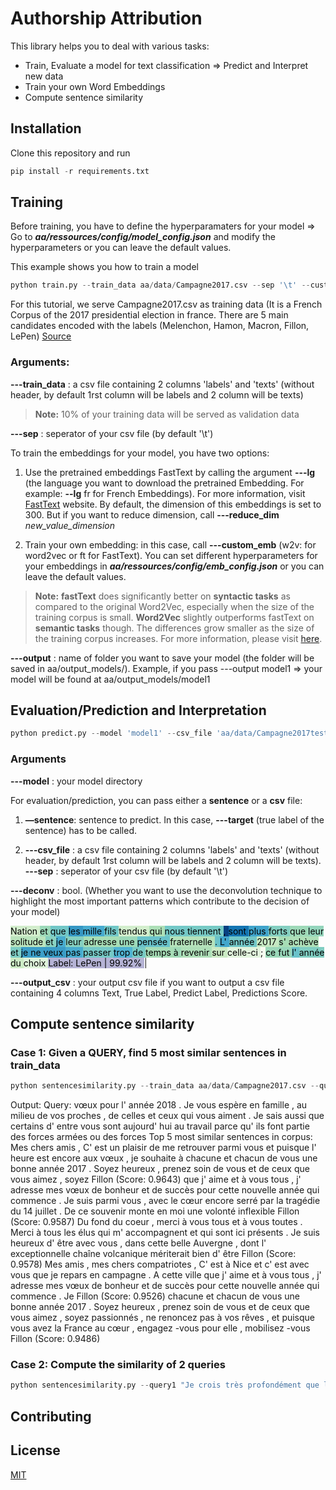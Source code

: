 # Authorship Attribution 
This library helps you to deal with various tasks: 
- Train, Evaluate a model for text classification => Predict and Interpret new data
- Train your own Word Embeddings
- Compute sentence similarity 

## Installation 
Clone this repository and run 
```python
pip install -r requirements.txt
```

## Training

Before training, you have to define the hyperparamaters for your model => Go to ***aa/ressources/config/model_config.json*** and modify the hyperparameters or you can leave the default values.   

This example shows you how to train a model 

```python
python train.py --train_data aa/data/Campagne2017.csv --sep '\t' --custom_emb w2v --output test_model
```

For this tutorial, we serve Campagne2017.csv as training data (It is a French Corpus of the 2017 presidential election in france. There are 5 main candidates encoded with the labels (Melenchon, Hamon, Macron, Fillon, LePen) [Source](https://choosealicense.com/licenses/mit/)

### **Arguments:** 

**---train_data** : a csv file containing 2 columns 'labels' and 'texts' (without header, by default 1rst column will be labels and 2 column will be texts)
> **Note:** 10% of your training data will be served as validation data

**---sep** : seperator of your csv file (by default '\t') 

To train the embeddings for your model, you have two options: 

1) Use the pretrained embeddings FastText by calling the argument **---lg** (the language you want to download the pretrained Embedding. For example: **--lg** fr for French Embeddings). For more information, visit [FastText](https://fasttext.cc/docs/en/crawl-vectors.html) website. By default, the dimension of this embeddings is set to 300. But if you want to reduce dimension, call **---reduce_dim** *new_value_dimension*

2) Train your own embedding: in this case, call **---custom_emb** (w2v: for word2vec or ft for FastText). You can set different hyperparameters for your embeddings in ***aa/ressources/config/emb_config.json*** or you can leave the default values. 


> **Note:**  **fastText** does significantly better on **syntactic tasks** as compared to the original Word2Vec, especially when the size of the training corpus is small. **Word2Vec** slightly outperforms fastText on **semantic tasks** though. The differences grow smaller as the size of the training corpus increases. For more information, please visit [here](https://radimrehurek.com/gensim/auto_examples/tutorials/run_fasttext.html). 

**---output** : name of folder you want to save your model (the folder will be saved in aa/output_models/). Example, if you pass ---output model1 => your model will be found at aa/output_models/model1

## Evaluation/Prediction and Interpretation 
```python
python predict.py --model 'model1' --csv_file 'aa/data/Campagne2017test.csv' --deconv True
```

### Arguments 

**---model** : your model directory 

For evaluation/prediction, you can pass either a **sentence** or a **csv** file: 

1) **—sentence**: sentence to predict. In this case, **---target** (true label of the sentence) has to be called.

2) **---csv_file** : a csv file containing 2 columns 'labels' and 'texts' (without header, by default 1rst column will be labels and 2 column will be texts). 
**---sep** : seperator of your csv file (by default '\t') 

**---deconv** :  bool. (Whether you want to use the deconvolution technique to highlight the most important patterns which contribute to the decision of your model) 
<div>
<span class="barcode"; style="color: black; background-color: #d2edcc">Nation </span><span class="barcode"; style="color: black; background-color: #9cd9b9">et </span><span class="barcode"; style="color: black; background-color: #72c7c7">que </span><span class="barcode"; style="color: black; background-color: #3597c4">les </span><span class="barcode"; style="color: black; background-color: #47abcf">mille </span><span class="barcode"; style="color: black; background-color: #72c7c7">fils </span><span class="barcode"; style="color: black; background-color: #d3eecd">tendus </span><span class="barcode"; style="color: black; background-color: #addfb7">qui </span><span class="barcode"; style="color: black; background-color: #73c8c7">nous </span><span class="barcode"; style="color: black; background-color: #77cac5">tiennent </span><span class="barcode"; style="color: black; background-color: #084081">, </span><span class="barcode"; style="color: black; background-color: #1475b2">sont </span><span class="barcode"; style="color: black; background-color: #40a4cb">plus </span><span class="barcode"; style="color: black; background-color: #84cfc1">forts </span><span class="barcode"; style="color: black; background-color: #9ed9b8">que </span><span class="barcode"; style="color: black; background-color: #94d5bc">leur </span><span class="barcode"; style="color: black; background-color: #bbe4bd">solitude </span><span class="barcode"; style="color: black; background-color: #88d1c0">et </span><span class="barcode"; style="color: black; background-color: #48accf">je </span><span class="barcode"; style="color: black; background-color: #86d0c0">leur </span><span class="barcode"; style="color: black; background-color: #a7ddb5">adresse </span><span class="barcode"; style="color: black; background-color: #9cd9b9">une </span><span class="barcode"; style="color: black; background-color: #69c2ca">pensée </span><span class="barcode"; style="color: black; background-color: #b5e2bb">fraternelle </span><span class="barcode"; style="color: black; background-color: #6bc3c9">. </span><span class="barcode"; style="color: black; background-color: #42a6cc">L' </span><span class="barcode"; style="color: black; background-color: #72c7c7">année </span><span class="barcode"; style="color: black; background-color: #c5e8c2">2017 </span><span class="barcode"; style="color: black; background-color: #a7ddb5">s' </span><span class="barcode"; style="color: black; background-color: #aedfb8">achève </span><span class="barcode"; style="color: black; background-color: #7dcdc3">et </span><span class="barcode"; style="color: black; background-color: #3c9fc8">je </span><span class="barcode"; style="color: black; background-color: #3c9fc8">ne </span><span class="barcode"; style="color: black; background-color: #3a9cc7">veux </span><span class="barcode"; style="color: black; background-color: #48accf">pas </span><span class="barcode"; style="color: black; background-color: #76c9c6">passer </span><span class="barcode"; style="color: black; background-color: #4fb3d3">trop </span><span class="barcode"; style="color: black; background-color: #79cbc5">de </span><span class="barcode"; style="color: black; background-color: #a6dcb6">temps </span><span class="barcode"; style="color: black; background-color: #9fdab8">à </span><span class="barcode"; style="color: black; background-color: #aedfb8">revenir </span><span class="barcode"; style="color: black; background-color: #cbeac4">sur </span><span class="barcode"; style="color: black; background-color: #e2f4dd">celle-ci </span><span class="barcode"; style="color: black; background-color: #f7fcf0">; </span><span class="barcode"; style="color: black; background-color: #9bd8b9">ce </span><span class="barcode"; style="color: black; background-color: #99d7ba">fut </span><span class="barcode"; style="color: black; background-color: #69c2ca">l' </span><span class="barcode"; style="color: black; background-color: #80cec2">année </span><span class="barcode"; style="color: black; background-color: #ccebc5">du </span><span class="barcode"; style="color: black; background-color: #dff3da">choix </span><span class="barcode"; style="color: black; background-color: #B5B3D5">    Label: LePen | </span><span class="barcode"; style="color: black; background-color: #B5B3D5">99.92% </span>|
</div>

**---output_csv** :  your output csv file if you want to output a csv file containing 4 columns Text, True Label, Predict Label, Predictions Score. 

## Compute sentence similarity 

### Case 1: Given a QUERY, find 5 most similar sentences in train_data 

```python
python sentencesimilarity.py --train_data aa/data/Campagne2017.csv --query "vœux pour l' année 2018 . Je vous espère en famille , au milieu de vos proches , de celles et ceux qui vous aiment . Je sais aussi que certains d' entre vous sont aujourd' hui au travail parce qu' ils font partie des forces armées ou des forces"
```
Output: 
Query: vœux pour l' année 2018 . Je vous espère en famille , au milieu de vos proches , de celles et ceux qui vous aiment . Je sais aussi que certains d' entre vous sont aujourd' hui au travail parce qu' ils font partie des forces armées ou des forces 
Top 5 most similar sentences in corpus: 
Mes chers amis , C' est un plaisir de me retrouver parmi vous et puisque l' heure est encore aux vœux , je souhaite à chacune et chacun de vous une bonne année 2017 . Soyez heureux , prenez soin de vous et de ceux que vous aimez , soyez Fillon (Score: 0.9643) 
que j' aime et à vous tous , j' adresse mes vœux de bonheur et de succès pour cette nouvelle année qui commence . Je suis parmi vous , avec le cœur encore serré par la tragédie du 14 juillet . De ce souvenir monte en moi une volonté inflexible Fillon (Score: 0.9587) 
Du fond du coeur , merci à vous tous et à vous toutes . Merci à tous les élus qui m' accompagnent et qui sont ici présents . Je suis heureux d' être avec vous , dans cette belle Auvergne , dont l' exceptionnelle chaîne volcanique mériterait bien d' être Fillon (Score: 0.9578) Mes amis , mes chers compatriotes , C' est à Nice et c' est avec vous que je repars en campagne . A cette ville que j' aime et à vous tous , j' adresse mes vœux de bonheur et de succès pour cette nouvelle année qui commence . Je Fillon (Score: 0.9526) 
chacune et chacun de vous une bonne année 2017 . Soyez heureux , prenez soin de vous et de ceux que vous aimez , soyez passionnés , ne renoncez pas à vos rêves , et puisque vous avez la France au cœur , engagez -vous pour elle , mobilisez -vous Fillon (Score: 0.9486)

### Case 2: Compute the similarity of 2 queries

```python
python sentencesimilarity.py --query1 "Je crois très profondément que l' Europe peut devenir cette puissance économique , sociale , écologique et scientifique qui pourra faire face à la Chine , aux Etats-Unis en portant ces valeurs qui nous ont faits et qui sont notre histoire commune . J' ai besoin de votre détermination pour" --query2 "vœux pour l' année 2018 . Je vous espère en famille , au milieu de vos proches , de celles et ceux qui vous aiment . Je sais aussi que certains d' entre vous sont aujourd' hui au travail parce qu' ils font partie des forces armées ou des forces"
```




## Contributing


## License
[MIT](https://choosealicense.com/licenses/mit/)